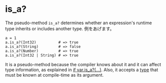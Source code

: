 # is_a?

The pseudo-method `is_a?` determines whether an expression's runtime type inherits or includes another type. 例をあげます。

```crystal
a = 1
a.is_a?(Int32)          # => true
a.is_a?(String)         # => false
a.is_a?(Number)         # => true
a.is_a?(Int32 | String) # => true
```

It is a pseudo-method because the compiler knows about it and it can affect type information, as explained in [if var.is_a?(...)](if_varis_a.html). Also, it accepts a [type](type_grammar.html) that must be known at compile-time as its argument.
